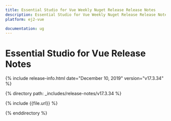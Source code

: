 ```yaml
---
title: Essential Studio for Vue Weekly Nuget Release Release Notes  
description: Essential Studio for Vue Weekly Nuget Release Release Notes  
platform: ej2-vue

documentation: ug
---
```


# Essential Studio for  Vue  Release Notes  

{% include release-info.html date="December 10, 2019"   version="v17.3.34"  %} 

{% directory path: _includes/release-notes/v17.3.34 %}

{% include {{file.url}} %}

{% enddirectory %}
